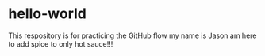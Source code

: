 # hello-world
This respository is for practicing the GitHub flow
my name is Jason am here to add spice to only hot sauce!!!
